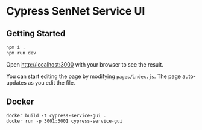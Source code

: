 # Cypress SenNet Service UI

## Getting Started

```bash
npm i .
npm run dev
```

Open [http://localhost:3000](http://localhost:3000) with your browser to see the result.

You can start editing the page by modifying `pages/index.js`. The page auto-updates as you edit the file.

## Docker 
```
docker build -t cypress-service-gui .
docker run -p 3001:3001 cypress-service-gui
```